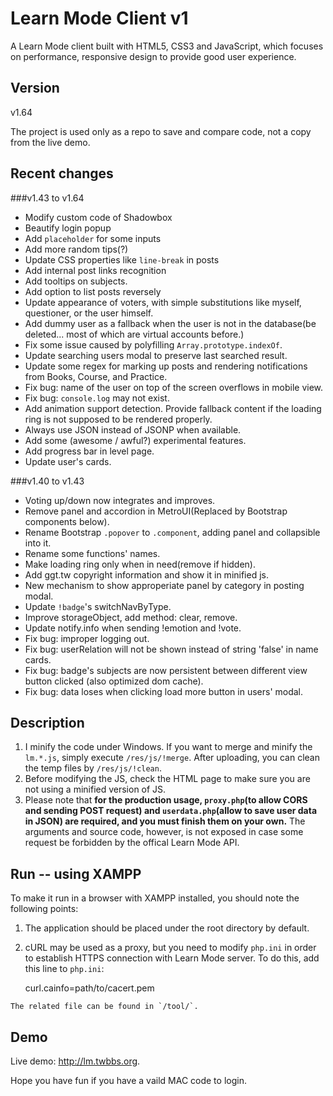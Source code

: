 Learn Mode Client v1
================

A Learn Mode client built with HTML5, CSS3 and JavaScript, which focuses on performance, responsive design to provide good user experience.

Version
------
v1.64

The project is used only as a repo to save and compare code, not a copy from the live demo.

Recent changes
------
###v1.43 to v1.64
* Modify custom code of Shadowbox
* Beautify login popup
* Add `placeholder` for some inputs
* Add more random tips(?)
* Update CSS properties like `line-break` in posts
* Add internal post links recognition
* Add tooltips on subjects. 
* Add option to list posts reversely
* Update appearance of voters, with simple substitutions like myself, questioner, or the user himself.
* Add dummy user as a fallback when the user is not in the database(be deleted... most of which are virtual accounts before.)
* Fix some issue caused by polyfilling `Array.prototype.indexOf`.
* Update searching users modal to preserve last searched result.
* Update some regex for marking up posts and rendering notifications from Books, Course, and Practice.
* Fix bug: name of the user on top of the screen overflows in mobile view.
* Fix bug: `console.log` may not exist.
* Add animation support detection. Provide fallback content if the loading ring is not supposed to be rendered properly.
* Always use JSON instead of JSONP when available.
* Add some (awesome / awful?) experimental features.
* Add progress bar in level page.
* Update user's cards.

###v1.40 to v1.43
* Voting up/down now integrates and improves.
* Remove panel and accordion in MetroUI(Replaced by Bootstrap components below).
* Rename Bootstrap `.popover` to `.component`, adding panel and collapsible into it.
* Rename some functions' names.
* Make loading ring only when in need(remove if hidden).
* Add ggt.tw copyright information and show it in minified js.
* New mechanism to show approperiate panel by category in posting modal.
* Update `!badge`'s switchNavByType.
* Improve storageObject, add method: clear, remove.
* Update notify.info when sending !emotion and !vote.
* Fix bug: improper logging out.
* Fix bug: userRelation will not be shown instead of string 'false' in name cards.
* Fix bug: badge's subjects are now persistent between different view button clicked (also optimized dom cache).
* Fix bug: data loses when clicking load more button in users' modal.

Description
------
 1.  I minify the code under Windows. If you want to merge and minify the `lm.*.js`, simply execute `/res/js/!merge`. After uploading, you can clean the temp files by `/res/js/!clean`.
 2.  Before modifying the JS, check the HTML page to make sure you are not using a minified version of JS.
 3.  Please note that **for the production usage, `proxy.php`(to allow CORS and sending POST request) and `userdata.php`(allow to save user data in JSON) are required, and you must finish them on your own.** The arguments and source code, however, is not exposed in case some request be forbidden by the offical Learn Mode API.

Run -- using XAMPP
------
To make it run in a browser with XAMPP installed, you should note the following points:
 1.  The application should be placed under the root directory by default.
 2.  cURL may be used as a proxy, but you need to modify `php.ini` in order to establish HTTPS connection with Learn Mode server. To do this, add this line to `php.ini`:

		curl.cainfo=path/to/cacert.pem

	The related file can be found in `/tool/`.

Demo
------
Live demo: http://lm.twbbs.org.

Hope you have fun if you have a vaild MAC code to login.
